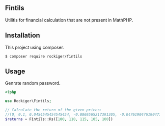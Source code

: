## Fintils

Utilitis for financial calculation that are not present in MathPHP.

## Installation

This project using composer.

```
$ composer require rockiger/fintils
```

## Usage

Genrate random password.

```php
<?php

use Rockiger\Fintils;

// Calculate the return of the given prices:
//[0, 0.1, 0.0454545454545454, -0.0869565217391305, -0.0476190476190477]
$returns = Fintils::Rs([100, 110, 115, 105, 100])

```
